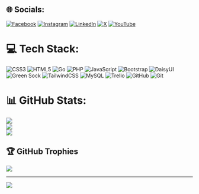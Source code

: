 
## 🌐 Socials:
[![Facebook](https://img.shields.io/badge/Facebook-%231877F2.svg?logo=Facebook&logoColor=white)](https://facebook.com/endaenda.endaenda.792) [![Instagram](https://img.shields.io/badge/Instagram-%23E4405F.svg?logo=Instagram&logoColor=white)](https://instagram.com/endaadittia) [![LinkedIn](https://img.shields.io/badge/LinkedIn-%230077B5.svg?logo=linkedin&logoColor=white)](https://linkedin.com/in/enda-adittia-saputra-0bb437257) [![X](https://img.shields.io/badge/X-black.svg?logo=X&logoColor=white)](https://x.com/@EntityNull12) [![YouTube](https://img.shields.io/badge/YouTube-%23FF0000.svg?logo=YouTube&logoColor=white)](https://youtube.com/@EntityNull1208) 

# 💻 Tech Stack:
![CSS3](https://img.shields.io/badge/css3-%231572B6.svg?style=for-the-badge&logo=css3&logoColor=white) ![HTML5](https://img.shields.io/badge/html5-%23E34F26.svg?style=for-the-badge&logo=html5&logoColor=white) ![Go](https://img.shields.io/badge/go-%2300ADD8.svg?style=for-the-badge&logo=go&logoColor=white) ![PHP](https://img.shields.io/badge/php-%23777BB4.svg?style=for-the-badge&logo=php&logoColor=white) ![JavaScript](https://img.shields.io/badge/javascript-%23323330.svg?style=for-the-badge&logo=javascript&logoColor=%23F7DF1E) ![Bootstrap](https://img.shields.io/badge/bootstrap-%238511FA.svg?style=for-the-badge&logo=bootstrap&logoColor=white) ![DaisyUI](https://img.shields.io/badge/daisyui-5A0EF8?style=for-the-badge&logo=daisyui&logoColor=white) ![Green Sock](https://img.shields.io/badge/green%20sock-88CE02?style=for-the-badge&logo=greensock&logoColor=white) ![TailwindCSS](https://img.shields.io/badge/tailwindcss-%2338B2AC.svg?style=for-the-badge&logo=tailwind-css&logoColor=white) ![MySQL](https://img.shields.io/badge/mysql-4479A1.svg?style=for-the-badge&logo=mysql&logoColor=white) ![Trello](https://img.shields.io/badge/Trello-%23026AA7.svg?style=for-the-badge&logo=Trello&logoColor=white) ![GitHub](https://img.shields.io/badge/github-%23121011.svg?style=for-the-badge&logo=github&logoColor=white) ![Git](https://img.shields.io/badge/git-%23F05033.svg?style=for-the-badge&logo=git&logoColor=white)
# 📊 GitHub Stats:
![](https://github-readme-stats.vercel.app/api?username=EntityNull12&theme=transparent&hide_border=true&include_all_commits=true&count_private=true)<br/>
![](https://nirzak-streak-stats.vercel.app/?user=EntityNull12&theme=transparent&hide_border=true)<br/>
![](https://github-readme-stats.vercel.app/api/top-langs/?username=EntityNull12&theme=transparent&hide_border=true&include_all_commits=true&count_private=true&layout=compact)

## 🏆 GitHub Trophies
![](https://github-profile-trophy.vercel.app/?username=EntityNull12&theme=transparent&no-frame=true&no-bg=true&margin-w=4)

---
[![](https://visitcount.itsvg.in/api?id=EntityNull12&icon=0&color=3)](https://visitcount.itsvg.in)

<!-- Proudly created with GPRM ( https://gprm.itsvg.in ) -->
